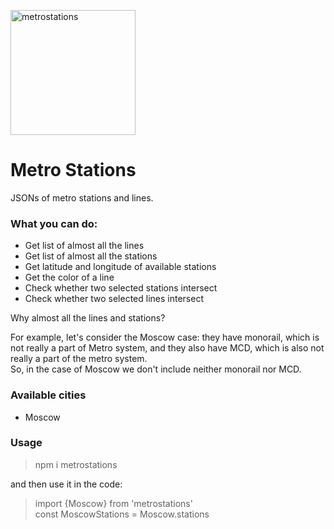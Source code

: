 <img src="https://i.ibb.co/WnD42Vy/metrostations.png" width="200" alt="metrostations" border="0"></img>
# Metro Stations
JSONs of metro stations and lines.
### What you can do:
- Get list of almost all the lines
- Get list of almost all the stations
- Get latitude and longitude of available stations
- Get the color of a line
- Check whether two selected stations intersect
- Check whether two selected lines intersect

Why almost all the lines and stations? 

For example, let's consider the Moscow case: they have monorail,
which is not really a part of Metro system, 
and they also have MCD, which is also not really a part of the metro system. <br>
So, in the case of Moscow we don't include neither monorail nor MCD.
### Available cities
- Moscow
### Usage
> npm i metrostations

and then use it in the code:

> import {Moscow} from 'metrostations' <br />
> const MoscowStations = Moscow.stations